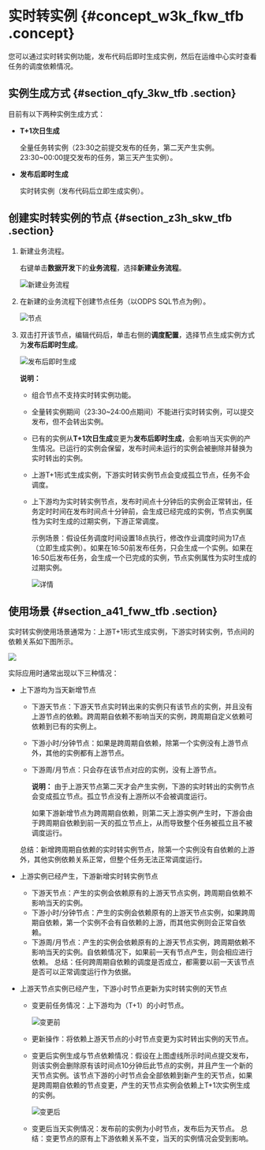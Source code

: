 # 实时转实例 {#concept_w3k_fkw_tfb .concept}

您可以通过实时转实例功能，发布代码后即时生成实例，然后在运维中心实时查看任务的调度依赖情况。

## 实例生成方式 {#section_qfy_3kw_tfb .section}

目前有以下两种实例生成方式：

-   **T+1次日生成** 

    全量任务转实例（23:30之前提交发布的任务，第二天产生实例。23:30~00:00提交发布的任务，第三天产生实例）。

-   **发布后即时生成** 

    实时转实例（发布代码后立即生成实例）。


## 创建实时转实例的节点 {#section_z3h_skw_tfb .section}

1.  新建业务流程。

    右键单击**数据开发**下的**业务流程**，选择**新建业务流程**。

    ![新建业务流程](http://static-aliyun-doc.oss-cn-hangzhou.aliyuncs.com/assets/img/62003/156517064731405_zh-CN.png)

2.  在新建的业务流程下创建节点任务（以ODPS SQL节点为例）。

    ![节点](http://static-aliyun-doc.oss-cn-hangzhou.aliyuncs.com/assets/img/62003/156517064831406_zh-CN.png)

3.  双击打开该节点，编辑代码后，单击右侧的**调度配置**，选择节点生成实例方式为**发布后即时生成**。

    ![发布后即时生成](http://static-aliyun-doc.oss-cn-hangzhou.aliyuncs.com/assets/img/62003/156517064831416_zh-CN.png)

    **说明：** 

    -   组合节点不支持实时转实例功能。
    -   全量转实例期间（23:30~24:00点期间）不能进行实时转实例，可以提交发布，但不会转出实例。
    -   已有的实例从**T+1次日生成**变更为**发布后即时生成**，会影响当天实例的产生情况。已运行的实例会保留，发布时间未运行的实例会被删除并替换为实时转出的实例。
    -   上游T+1形式生成实例，下游实时转实例节点会变成孤立节点，任务不会调度。
    -   上下游均为实时转实例节点，发布时间点十分钟后的实例会正常转出，任务定时时间在发布时间点十分钟前，会生成已经完成的实例，节点实例属性为实时生成的过期实例，下游正常调度。

        示例场景：假设任务调度时间设置18点执行，修改作业调度时间为17点（立即生成实例）。如果在16:50前发布任务，只会生成一个实例。如果在16:50后发布任务，会生成一个已完成的实例，节点实例属性为实时生成的过期实例。

        ![详情](http://static-aliyun-doc.oss-cn-hangzhou.aliyuncs.com/assets/img/62003/156517064831427_zh-CN.png)


## 使用场景 {#section_a41_fww_tfb .section}

实时转实例使用场景通常为：上游T+1形式生成实例，下游实时转实例，节点间的依赖关系如下图所示。

![](http://static-aliyun-doc.oss-cn-hangzhou.aliyuncs.com/assets/img/62003/156517064831417_zh-CN.png)

实际应用时通常出现以下三种情况：

-   上下游均为当天新增节点

    -   下游天节点：下游天节点实时转出来的实例只有该节点的实例，并且没有上游节点的依赖。跨周期自依赖不影响当天的实例，跨周期自定义依赖可依赖到已有的实例上。
    -   下游小时/分钟节点：如果是跨周期自依赖，除第一个实例没有上游节点外，其他的实例都有上游节点。
    -   下游周/月节点：只会存在该节点对应的实例，没有上游节点。

        **说明：** 由于上游天节点第二天才会产生实例，下游的实时转出的实例节点会变成孤立节点。孤立节点没有上游所以不会被调度运行。

        如果下游新增节点为跨周期自依赖，则第二天上游实例产生时，下游会由于跨周期自依赖到前一天的孤立节点上，从而导致整个任务被孤立且不被调度运行。

    总结：新增跨周期自依赖的实时转实例节点，除第一个实例没有自依赖的上游外，其他实例依赖关系正常，但整个任务无法正常调度运行。

-   上游实例已经产生，下游新增实时转实例节点

    -   下游天节点：产生的实例会依赖原有的上游天节点实例，跨周期自依赖不影响当天的实例。
    -   下游小时/分钟节点：产生的实例会依赖原有的上游天节点实例，如果跨周期自依赖，第一个实例不会有自依赖的上游，而其他实例则会正常自依赖。
    -   下游周/月节点：产生的实例会依赖原有的上游天节点实例，跨周期依赖不影响当天的实例。自依赖情况下，如果前一天有节点产生，则会相应进行依赖。
    总结：任何跨周期自依赖的调度是否成立，都需要以前一天该节点是否可以正常调度运行作为依据。

-   上游天节点实例已经产生，下游小时节点更新为实时转实例的天节点

    -   变更前任务情况：上下游均为（T+1）的小时节点。

        ![变更前](http://static-aliyun-doc.oss-cn-hangzhou.aliyuncs.com/assets/img/62003/156517064831422_zh-CN.png)

    -   更新操作：将依赖上游天节点的小时节点变更为实时转出实例的天节点。
    -   变更后实例生成与节点依赖情况：假设在上图虚线所示时间点提交发布，则该实例会删除原有该时间点10分钟后此节点的实例，并且产生一个新的天节点实例。该节点下游的小时节点会全部依赖到新产生的天节点，如果是跨周期自依赖的节点变更，产生的天节点实例会依赖上T+1次实例生成的实例。

        ![变更后](http://static-aliyun-doc.oss-cn-hangzhou.aliyuncs.com/assets/img/62003/156517064831425_zh-CN.png)

    -   变更后当天实例情况：发布前的实例为小时节点，发布后为天节点。
    总结：变更节点的原有上下游依赖关系不变，当天的实例情况会受到影响。


